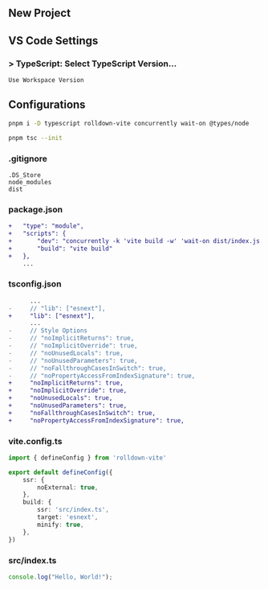 ## New Project

## VS Code Settings

### > TypeScript: Select TypeScript Version...
`Use Workspace Version`

## Configurations

```bash
pnpm i -D typescript rolldown-vite concurrently wait-on @types/node

pnpm tsc --init
```

### .gitignore

```glob
.DS_Store
node_modules
dist

```

### package.json

```diff
+ 	"type": "module",
+ 	"scripts": {
+ 		"dev": "concurrently -k 'vite build -w' 'wait-on dist/index.js && node --watch $_'",
+ 		"build": "vite build"
+ 	},
  	...
```

### tsconfig.json

```diff
      ...
-     // "lib": ["esnext"],
+     "lib": ["esnext"],
      ...
-     // Style Options
-     // "noImplicitReturns": true,
-     // "noImplicitOverride": true,
-     // "noUnusedLocals": true,
-     // "noUnusedParameters": true,
-     // "noFallthroughCasesInSwitch": true,
-     // "noPropertyAccessFromIndexSignature": true,
+     "noImplicitReturns": true,
+     "noImplicitOverride": true,
+     "noUnusedLocals": true,
+     "noUnusedParameters": true,
+     "noFallthroughCasesInSwitch": true,
+     "noPropertyAccessFromIndexSignature": true,
```

### vite.config.ts

```typescript
import { defineConfig } from 'rolldown-vite'

export default defineConfig({
    ssr: {
        noExternal: true,
    },
    build: {
        ssr: 'src/index.ts',
        target: 'esnext',
        minify: true,
    },
})

```

### src/index.ts

```typescript
console.log("Hello, World!");

```
